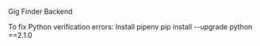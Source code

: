 Gig Finder Backend

To fix Python verification errors:
  Install pipenv 
  pip install --upgrade python ==2.1.0
